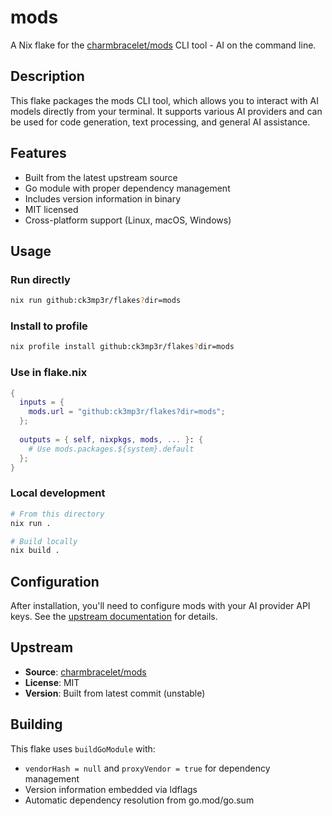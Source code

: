 # mods

A Nix flake for the [charmbracelet/mods](https://github.com/charmbracelet/mods) CLI tool - AI on the command line.

## Description

This flake packages the mods CLI tool, which allows you to interact with AI models directly from your terminal. It supports various AI providers and can be used for code generation, text processing, and general AI assistance.

## Features

- Built from the latest upstream source
- Go module with proper dependency management
- Includes version information in binary
- MIT licensed
- Cross-platform support (Linux, macOS, Windows)

## Usage

### Run directly
```bash
nix run github:ck3mp3r/flakes?dir=mods
```

### Install to profile
```bash
nix profile install github:ck3mp3r/flakes?dir=mods
```

### Use in flake.nix
```nix
{
  inputs = {
    mods.url = "github:ck3mp3r/flakes?dir=mods";
  };
  
  outputs = { self, nixpkgs, mods, ... }: {
    # Use mods.packages.${system}.default
  };
}
```

### Local development
```bash
# From this directory
nix run .

# Build locally
nix build .
```

## Configuration

After installation, you'll need to configure mods with your AI provider API keys. See the [upstream documentation](https://github.com/charmbracelet/mods#configuration) for details.

## Upstream

- **Source**: [charmbracelet/mods](https://github.com/charmbracelet/mods)
- **License**: MIT
- **Version**: Built from latest commit (unstable)

## Building

This flake uses `buildGoModule` with:
- `vendorHash = null` and `proxyVendor = true` for dependency management
- Version information embedded via ldflags
- Automatic dependency resolution from go.mod/go.sum
